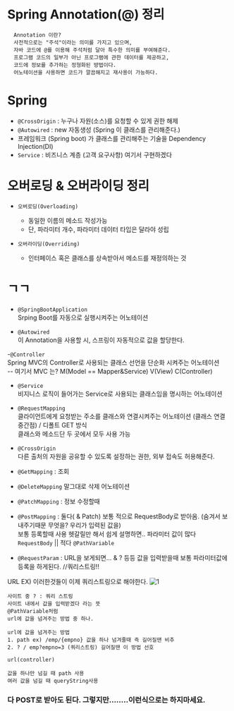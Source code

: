 # Spring Annotation(@) 정리

      Annotation 이란?
      사전적으로는 "주석"이라는 의미를 가지고 있으며, 
      자바 코드에 @를 이용해 주석처럼 달아 특수한 의미를 부여해준다.
      프로그램 코드의 일부가 아닌 프로그램에 관한 데이터를 제공하고, 
      코드에 정보를 추가하는 정형화된 방법이다.
      어노테이션을 사용하면 코드가 깔끔해지고 재사용이 가능하다.

# Spring 
 - `@CrossOrigin` : 누구나 자원(소스)를 요청할 수 있게 권한 해제
 - `@Autowired` : new 자동생성 (Spring 이 클래스를 관리해준다.)    
 - 프레임워크 (Spring boot) 가 클래스를 관리해주는 기술을 Dependency Injection(DI)
 - `Service` : 비즈니스 계층 (고객 요구사항) 여기서 구현하겠다

# 오버로딩 & 오버라이딩 정리
 - `오버로딩(Overloading)`
   - 동일한 이름의 메소드 작성가능
   - 단, 파라미터 개수, 파라미터 데이터 타입은 달라야 성립
 
 - `오버라이딩(Overriding)`
   - 인터페이스 혹은 클래스를 상속받아서 메소드를 재정의하는 것

# ㄱㄱ 

 - `@SpringBootApplication`</br>
Srping Boot를 자동으로 실행시켜주는 어노테이션

 - `@Autowired`</br>
이 Annotation을 사용할 시, 스프링이 자동적으로 값을 할당한다.

 -`@Controller`</br>
      Spring MVC의 Controller로 사용되는 클래스 선언을 단순화 시켜주는 어노테이션</br>
       -- 여기서 MVC 는? M(Model == Mapper&Service)  V(View) C(Controller) 

 - `@Service`</br>
비지니스 로직이 들어가는 Service로 사용되는 클래스임을 명시하는 어노테이션

 - `@RequestMapping`</br>
클라이언트에게 요청받는 주소를 클래스와 연결시켜주는 어노테이션 (클래스 연결 중간점) / 디폴트 GET 방식</br>
클래스와 메소드단 두 곳에서 모두 사용 가능

 - `@CrossOrigin`</br>
다른 출처의 자원을 공유할 수 있도록 설정하는 권한, 외부 접속도 허용해준다.
 
 - `@GetMapping` : 조회 
 - `@DeleteMapping` 말그대로 삭제 어노테이션
 - `@PatchMapping` : 정보 수정할때  
 - `@PostMapping` : 둘다( & Patch) 보통 적으로 RequestBody로 받아옴. (숨겨서 보내주기때문 무엇을? 우리가 입력된 값을)
                  </br>보통 등록할때 사용
헷갈릴만 해서 쉽게 설명하면.. 파라미터 값이 많다 `RequestBody` || 적다 `@PathVariable`  
 - `@RequestParam` : URL을 보게되면... & ? 등등 값을 입력받을때 보통 파라미터값에 등록을 하게된다. //쿼리스트링!!

 URL EX) 이러한것들이 이제 쿼리스트링으로 해야한다.
![1](https://user-images.githubusercontent.com/110442250/193729831-73c2db54-1815-4c1b-9edd-1596e5afccd7.jpg)

    사이트 중 ? : 쿼리 스트링 
    사이트 내에서 값을 입력받겠다 라는 뜻
    @PathVariable처럼 
    url에 값을 넘겨주는 방법 중 하나. 

    url에 값을 넘겨주는 방법
    1. path ex) /emp/{empno} 값을 하나 넘겨줄때 즉 길어질땐 비추
    2. ? / emp?empno=3 (쿼리스트링) 길어질땐 이 방법 선호

    url(controller)

    값을 하나만 넘길 때 path 사용 
    여러 값을 넘길 때 queryString사용


 ### 다 POST로 받아도 된다. 그렇지만........이런식으로는 하지마세요.

